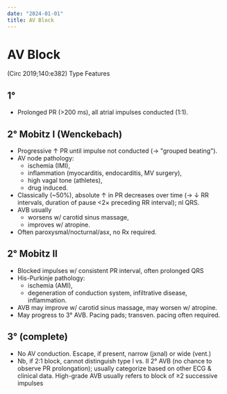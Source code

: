 ```yaml
---
date: "2024-01-01"
title: AV Block
---
```



# AV Block

(Circ 2019;140:e382)
Type Features

## 1°

- Prolonged PR (>200 ms), all atrial impulses conducted (1:1).

## 2° Mobitz I (Wenckebach)

- Progressive ↑ PR until impulse not conducted (→ "grouped beating").
- AV node pathology:
  - ischemia (IMI),
  - inflammation (myocarditis, endocarditis, MV surgery),
  - high vagal tone (athletes),
  - drug induced.
- Classically (~50%), absolute ↑ in PR decreases over time (→ ↓ RR intervals, duration of pause <2× preceding RR interval); nl QRS.
- AVB usually
  - worsens w/ carotid sinus massage,
  - improves w/ atropine.
- Often paroxysmal/nocturnal/asx, no Rx required.

## 2° Mobitz II

- Blocked impulses w/ consistent PR interval, often prolonged QRS
- His-Purkinje pathology:
  - ischemia (AMI),
  - degeneration of conduction system, infiltrative disease, inflammation.
- AVB may improve w/ carotid sinus massage, may worsen w/ atropine.
- May progress to 3° AVB. Pacing pads; transven. pacing often required.

## 3° (complete)

- No AV conduction. Escape, if present, narrow (jxnal) or wide (vent.)
- Nb, if 2:1 block, cannot distinguish type I vs. II 2° AVB (no chance to observe PR prolongation); usually categorize based on other ECG & clinical data. High-grade AVB usually refers to block of ≥2 successive impulses
